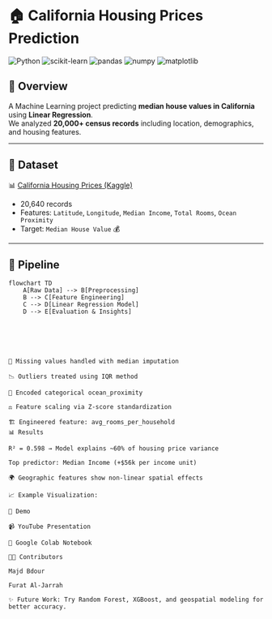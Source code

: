 # 🏠 California Housing Prices Prediction  

![Python](https://img.shields.io/badge/Python-3.9-blue?logo=python)
![scikit-learn](https://img.shields.io/badge/ML-scikit--learn-orange?logo=scikitlearn)
![pandas](https://img.shields.io/badge/Data-pandas-yellow?logo=pandas)
![numpy](https://img.shields.io/badge/Math-numpy-lightblue?logo=numpy)
![matplotlib](https://img.shields.io/badge/Viz-matplotlib-green?logo=plotly)

## 📌 Overview  
A Machine Learning project predicting **median house values in California** using **Linear Regression**.  
We analyzed **20,000+ census records** including location, demographics, and housing features.  

---

## 📂 Dataset  
📊 [California Housing Prices (Kaggle)](https://www.kaggle.com/)  
- 20,640 records  
- Features: `Latitude`, `Longitude`, `Median Income`, `Total Rooms`, `Ocean Proximity`  
- Target: `Median House Value` 💰  

---

## 🔧 Pipeline  

```mermaid
flowchart TD
    A[Raw Data] --> B[Preprocessing]
    B --> C[Feature Engineering]
    C --> D[Linear Regression Model]
    D --> E[Evaluation & Insights]






🧹 Missing values handled with median imputation

📉 Outliers treated using IQR method

🔢 Encoded categorical ocean_proximity

⚖️ Feature scaling via Z-score standardization

🏗️ Engineered feature: avg_rooms_per_household
📊 Results

R² = 0.598 → Model explains ~60% of housing price variance

Top predictor: Median Income (+$56k per income unit)

🌍 Geographic features show non-linear spatial effects

📈 Example Visualization:

🎥 Demo

📹 YouTube Presentation

📓 Google Colab Notebook

👩‍💻 Contributors

Majd Bdour

Furat Al-Jarrah

✨ Future Work: Try Random Forest, XGBoost, and geospatial modeling for better accuracy.
